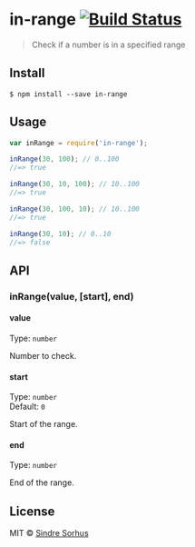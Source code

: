 # in-range [![Build Status](https://travis-ci.org/sindresorhus/in-range.svg?branch=master)](https://travis-ci.org/sindresorhus/in-range)

> Check if a number is in a specified range


## Install

```
$ npm install --save in-range
```


## Usage

```js
var inRange = require('in-range');

inRange(30, 100); // 0..100
//=> true

inRange(30, 10, 100); // 10..100
//=> true

inRange(30, 100, 10); // 10..100
//=> true

inRange(30, 10); // 0..10
//=> false
```


## API

### inRange(value, [start], end)

#### value

Type: `number`

Number to check.

#### start

Type: `number`  
Default: `0`

Start of the range.

#### end

Type: `number`

End of the range.


## License

MIT © [Sindre Sorhus](http://sindresorhus.com)
